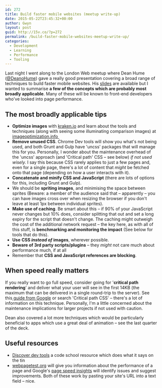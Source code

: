 ```yaml
---
id: 272
title: Build faster mobile websites (meetup write-up)
date: 2015-05-22T23:45:32+00:00
author: Gwyn
layout: post
guid: http://15v.co/?p=272
permalink: /build-faster-mobile-websites-meetup-write-up/
categories:
  - Development
  - Learning
  - Performance
  - Tooling
---
```

Last night I went along to the London Web meetup where Dean Hume (<span class="screen-name"><a class="pretty-link js-nav" dir="ltr" href="https://twitter.com/DeanoHume" data-send-impression-cookie="true">@DeanoHume</a>) gave</span> a really good presentation covering a broad range of techniques to build faster mobile websites. His [slides](https://speakerdeck.com/deanohume/faster-mobile-websites "Dean's slides") are available but I wanted to summarise **a few of the concepts which are probably most broadly applicable**. Many of these will be known to front-end developers who've looked into page performance.

## The most broadly applicable tips

  * **Optimize images** with [kraken.io](http://www.kraken.io) and learn about the tools and techniques (along with seeing some illuminating comparison images) at [imageoptimization.info ](http://imageoptimization.info)
  * **Remove unused CSS**. Chrome Dev tools will show you what's not being used, and both Grunt and Gulp have 'uncss' packages that will manage this for you. Personally, I wonder about the maintenance overhead of the 'uncss' approach (and 'Critical path' CSS &#8211; see below) _if not used wisely._ I say this because CSS rarely applies to just a few pages and, even for a single page, there's a lot of content that _might_ be fetched onto that page (depending on how a user interacts with it).
  * **Concatenate and minify CSS and JavaScript** (there are lots of options for this, including Grunt and Gulp).
  * We should be **spriting images**, and minimising the space between sprites (Beware: a member of the audience said that &#8211; apparently &#8211; you can have images cross over when resizing the browser if you don't leave at least 1px between individual sprites).
  * **Make use of caching**. Be smart about this &#8211; if 90% of your JavaScript never changes but 10% does, consider splitting that out and set a long expiry for the script that doesn't change. The caching might outweigh the cost of the additional network request &#8211; the key here, as with all of this stuff, is **benchmarking and monitoring the impact** (See below for tools that do this).
  * **Use** **CSS _instead of_ images**, wherever possible.
  * **Beware of 3rd party scripts/plugins** &#8211; they _might_ not care much about performance much, if at all
  * Remember that **CSS and JavaScript references are blocking**.

## When speed really matters

If you really want to go full speed, consider going for '**critical path rendering**' and deliver what your user will see in the first 14KB (the maximum that can be delivered in a single round-trip to the server). See this[ guide from Google](https://developers.google.com/web/fundamentals/performance/critical-rendering-path/) or search 'Critical path CSS' &#8211; there's a lot of information on this technique. Personally, I'm a little concerned about the maintenance implications for larger projects if not used with caution.

Dean also covered a lot more techniques which would be particularly beneficial to apps which use a great deal of animation &#8211; see the last quarter of the deck.

## Useful resources

  * [Discover dev tools](discover-devtools.codeschool.com) a code school resource which does what it says on the tin
  * [webpagetest.org](http://webpagetest.org) will give you information about the performance of a page and Google's [page speed insights](https://developers.google.com/speed/pagespeed/insights/) will identify issues and suggest improvements. Both of these work by pasting your site's URL into a text field &#8211; nice.